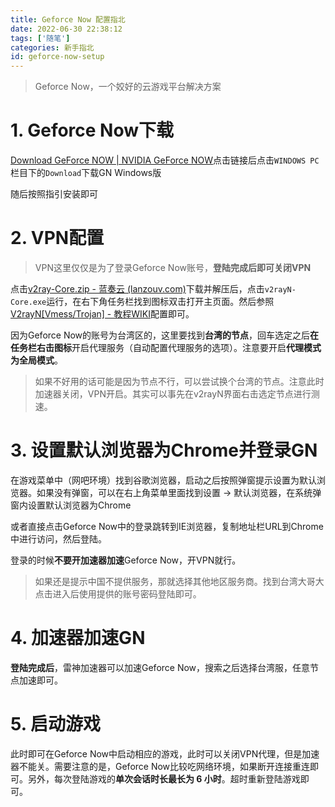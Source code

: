 ```yaml
---
title: Geforce Now 配置指北
date: 2022-06-30 22:38:12
tags: ['随笔']
categories: 新手指北
id: geforce-now-setup
---
```


> Geforce Now，一个姣好的云游戏平台解决方案

<!-- more -->

# 1. Geforce Now下载

[Download GeForce NOW | NVIDIA GeForce NOW](https://www.nvidia.com/en-us/geforce-now/download/)点击链接后点击`WINDOWS PC`栏目下的`Download`下载GN Windows版

随后按照指引安装即可

# 2. VPN配置

> VPN这里仅仅是为了登录Geforce Now账号，**登陆完成后即可关闭VPN**

点击[v2ray-Core.zip - 蓝奏云 (lanzouv.com)](https://wwp.lanzouv.com/iAf13076ducj)下载并解压后，点击`v2rayN-Core.exe`运行，在右下角任务栏找到图标双击打开主页面。然后参照[V2rayN[Vmess/Trojan] - 教程WIKI](https://help.loliloli.live/jiao-cheng/windows/v2rayn-v2ray-xie-yi-xin-shou)配置即可。

因为Geforce Now的账号为台湾区的，这里要找到**台湾的节点**，回车选定之后**在任务栏右击图标**开启代理服务（自动配置代理服务的选项）。注意要开启**代理模式为全局模式**。

> 如果不好用的话可能是因为节点不行，可以尝试换个台湾的节点。注意此时加速器关闭，VPN开启。其实可以事先在v2rayN界面右击选定节点进行测速。

# 3. 设置默认浏览器为Chrome并登录GN

在游戏菜单中（网吧环境）找到谷歌浏览器，启动之后按照弹窗提示设置为默认浏览器。如果没有弹窗，可以在右上角菜单里面找到设置 -> 默认浏览器，在系统弹窗内设置默认浏览器为Chrome

或者直接点击Geforce Now中的登录跳转到IE浏览器，复制地址栏URL到Chrome中进行访问，然后登陆。

登录的时候**不要开加速器加速**Geforce Now，开VPN就行。

> 如果还是提示中国不提供服务，那就选择其他地区服务商。找到台湾大哥大点击进入后使用提供的账号密码登陆即可。

# 4. 加速器加速GN

**登陆完成后**，雷神加速器可以加速Geforce Now，搜索之后选择台湾服，任意节点加速即可。

# 5. 启动游戏

此时即可在Geforce Now中启动相应的游戏，此时可以关闭VPN代理，但是加速器不能关。需要注意的是，Geforce Now比较吃网络环境，如果断开连接重连即可。另外，每次登陆游戏的**单次会话时长最长为 6 小时**。超时重新登陆游戏即可。
